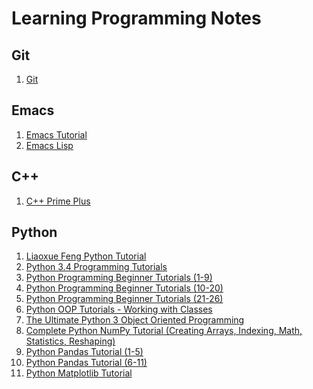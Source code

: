 # Learning Programming Notes
## Git
1. [Git](https://github.com/AdamYuWen/LearningProgramming/blob/master/git.md)
## Emacs
1. [Emacs Tutorial](https://github.com/AdamYuWen/LearningProgramming/blob/master/emacs_tutorial.md)
2. [Emacs Lisp](https://learnxinyminutes.com/docs/elisp/)
## C++
1. [C++ Prime Plus](https://github.com/AdamYuWen/CPP_Primer_Plus)
## Python
1. [Liaoxue Feng Python Tutorial](https://github.com/AdamYuWen/LearningProgramming/blob/master/Liaoxue%20Feng%20Python%20Tutorial%20Exercises.ipynb)
2. [Python 3.4 Programming Tutorials](https://github.com/AdamYuWen/LearningProgramming/blob/master/Python%203.4%20Programming%20Tutorials.ipynb)
3. [Python Programming Beginner Tutorials (1-9)](https://github.com/AdamYuWen/LearningProgramming/blob/master/Python%20Programming%20Beginner%20Tutorials%20(1-9).ipynb)
4. [Python Programming Beginner Tutorials (10-20)](https://github.com/AdamYuWen/LearningProgramming/blob/master/Python%20Programming%20Beginner%20Tutorials%20(10-20).ipynb)
5. [Python Programming Beginner Tutorials (21-26)](https://github.com/AdamYuWen/LearningProgramming/blob/master/Python%20Programming%20Beginner%20Tutorials%20(21-26).ipynb)
6. [Python OOP Tutorials - Working with Classes](https://github.com/AdamYuWen/LearningProgramming/blob/master/Python%20OOP%20Tutorials%20-%20Working%20with%20Classes.ipynb)
7. [The Ultimate Python 3 Object Oriented Programming](https://github.com/AdamYuWen/LearningProgramming/blob/master/The%20Ultimate%20Python%203%20Object%20Oriented%20Programming.ipynb)
8. [Complete Python NumPy Tutorial (Creating Arrays, Indexing, Math, Statistics, Reshaping)](https://github.com/AdamYuWen/LearningProgramming/blob/master/Complete%20Python%20NumPy%20Tutorial%20(Creating%20Arrays%2C%20Indexing%2C%20Math%2C%20Statistics%2C%20Reshaping).ipynb)
9. [Python Pandas Tutorial (1-5)](https://github.com/AdamYuWen/LearningProgramming/blob/master/Python%20Pandas%20Tutorial%20(1-5).ipynb)
10. [Python Pandas Tutorial (6-11)](https://github.com/AdamYuWen/LearningProgramming/blob/master/Python%20Pandas%20Tutorial%20(6-11).ipynb)
11. [Python Matplotlib Tutorial](https://github.com/AdamYuWen/LearningProgramming/blob/master/Python%20Matplotlib%20Tutorial.ipynb)